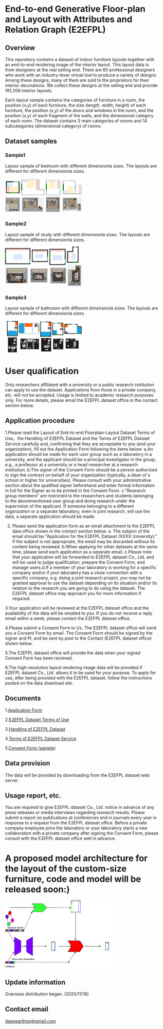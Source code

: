 # End-to-end Generative Floor-plan and Layout with Attributes and Relation Graph (E2EFPL)

## Overview
This repository contains a dataset of indoor furniture layouts together with an end-to-end rendering image of the interior layout. This layout data is from designers at the real selling end. There are 60 professional designers who work with an industry-lever virtual tool to produce a variety of designs. Among these designs, many of them are sold to the proprietors for their interior decorations. We collect these designs at the selling end and provide 191,208 interior layouts. 

Each layout sample contains the categories of furniture in a room, the position (x,y) of each furniture, the size (length, width, height) of each furniture, the position (x,y) of the doors and windows in the room, and the position (x,y) of each fragment of the walls, and the dimensional category of each room. The dataset contains 3 main categories of rooms and 14 subcategories (dimensional category) of rooms.

## Dataset samples
### Sample1
Layout sample of bedroom with different dimensionla sizes. The layouts are different for different dimensionla sizes.
<p align="left"><img width="50%" src="figs/dataset-fig1.png"/></p>

### Sample2
Layout sample of study with different dimensionla sizes. The layouts are different for different dimensionla sizes.
<p align="left"><img width="50%" src="figs/dataset-fig2.png"/></p>

### Sample3
Layout sample of bathroom with different dimensionla sizes. The layouts are different for different dimensionla sizes.
<p align="left"><img width="50%" src="figs/dataset-fig3.png"/></p>

# User qualification
Only researchers affiliated with a university or a public research institution can apply to use the dataset. Applications from those in a private company, etc. will not be accepted. Usage is limited to academic research purposes only. For more details, please email the E2EFPL dataset office in the contact section below.

## Application procedure
1.Please read the Layout of End-to-end Floorplan-Layout Dataset Terms of Use，the Handling of E2EFPL Dataset and the Terms of E2EFPL Dataset Service carefully and, confirming that they are acceptable to you (and your organization), fill out the Application Form following the items below: a.An application should be made for each user group such as a laboratory in a university, and the applicant should be a principal investigator in the group, e.g., a professor at a university or a head researcher at a research institution. b.The signer of the Consent Form should be a person authorized to sign the contract on behalf of your organization (typically, a dean of a school or higher for universities). Please consult with your administrative section about the qualified signer beforehand and enter formal information in full for the Signer as to be printed in the Consent Form. c."Research group members" are restricted to the researchers and students belonging to the abovementioned user group and doing research under the supervision of the applicant. If someone belonging to a different organization or a separate laboratory, even in joint research, will use the data, a separate application should be made.

2. Please send the application form as an email attachment to the E2EFPL data office shown in the contact section below. a. The subject of the email should be "Application for the E2EFPL Dataset (XXXX University)." If the subject is not appropriate, the email may be discarded without its content being reviewed. b.When applying for other datasets at the same time, please send each application as a separate email. c.Please note that your application will be forwarded to E2EFPL dataset Co., Ltd. and will be used to judge qualification, prepare the Consent Form, and manage users.d.If a member of your laboratory is working for a specific company and/or if your laboratory has a close connection with a specific company, e.g. doing a joint research project, you may not be granted approval to use the dataset depending on its situation and/or its relation to the research you are going to do using the dataset. The E2EFPL dataset office may approach you for more information if required.

3.Your application will be reviewed at the E2EFPL dataset office and the availability of the data will be emailed to you. If you do not receive a reply email within a week, please contact the E2EFPL dataset office.

4.Please submit a Consent Form to Us. The E2EFPL dataset office will send you a Consent Form by email. The Consent Form should be signed by the signer and PI, and be sent by post to the Contact (E2EFPL dataset office) shown below.

5.The E2EFPL dataset office will provide the data when your signed Consent Form has been received.

6.The high-resolution layout rendering image data will be provided if E2EFPL dataset Co., Ltd. allows it to be used for your purpose. To apply for use, after being provided with the E2EFPL dataset, follow the instructions posted on the data download site.

## Documents
1.[Application Form](https://github.com/CODE-SUBMIT/dataset3/blob/main/Application%20E2EFPL%20Dataset.pdf)

2.[E2EFPL Dataset Terms of Use](https://github.com/CODE-SUBMIT/dataset3/blob/main/E2EFPL%20Dataset%20Terms%20of%20Use.pdf)

3.[Handling of E2EFPL Dataset](https://github.com/CODE-SUBMIT/dataset3/blob/main/Handing%20of%20E2EFPL%20Dataset.pdf)

4.[Terms of E2EFPL Dataset Service](https://github.com/CODE-SUBMIT/dataset3/blob/main/Terms%20of%20E2EFPL%20Dataset%20Service.pdf)

5.[Consent Form (sample)](https://github.com/CODE-SUBMIT/dataset3/blob/main/Consent_E2EFPL.pdf)

## Data provision
The data will be provided by downloading from the E2EFPL dataset web server.

## Usage report, etc.
You are required to give E2EFPL dataset Co., Ltd. notice in advance of any press releases or media interviews regarding research results. Please submit a report on publications at conferences and in journals every year in response to a request from the E2EFPL dataset office. Before a private company employee joins the laboratory or your laboratory starts a new collaboration with a private company after signing the Consent Form, please consult with the E2EFPL dataset office well in advance.

# A proposed model architecture for the layout of the custom-size furniture, code and model will be released soon:)
<p align="left"><img width="70%" src="figs/dataset-fig4.png"/></p>

## Update information
Overseas distribution began. (2020/11/16)

## Contact email
deepearthgo@gmail.com
